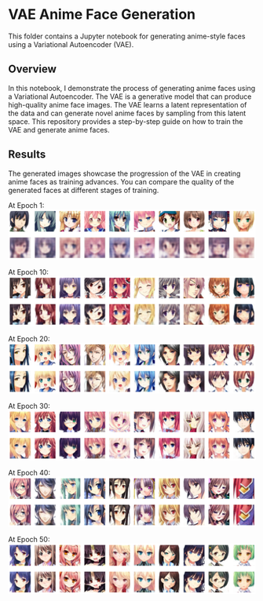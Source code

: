 # VAE Anime Face Generation

This folder contains a Jupyter notebook for generating anime-style faces using a Variational Autoencoder (VAE).

## Overview

In this notebook, I demonstrate the process of generating anime faces using a Variational Autoencoder. The VAE is a generative model that can produce high-quality anime face images. The VAE learns a latent representation of the data and can generate novel anime faces by sampling from this latent space. This repository provides a step-by-step guide on how to train the VAE and generate anime faces.

## Results

The generated images showcase the progression of the VAE in creating anime faces as training advances. You can compare the quality of the generated faces at different stages of training.

At Epoch 1:
![Anime Face at Epoch 1](results/vae1.png)


At Epoch 10:
![Anime Face at Epoch 10](results/vae10.png)


At Epoch 20:
![Anime Face at Epoch 20](results/vae20.png)


At Epoch 30:
![Anime Face at Epoch 30](results/vae30.png)


At Epoch 40:
![Anime Face at Epoch 40](results/vae40.png)


At Epoch 50:
![Anime Face at Epoch 50](results/vae50.png)
